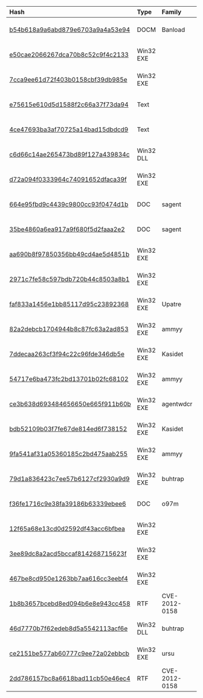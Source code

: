 |Hash|Type|Family|Frist_Seen|Name|
|:--|:--|:--|:--|:--|
|[b54b618a9a6abd879e6703a9a4a53e94](https://www.virustotal.com/gui/file/b54b618a9a6abd879e6703a9a4a53e94)|DOCM|Banload|2019-06-03 08:43:41|6e820b5732cd8bb95546cf39aeb6babe90cf4cc7dde675b718710babcf1740b5.bin|
|[e50cae2066267dca70b8c52c9f4c2133](https://www.virustotal.com/gui/file/e50cae2066267dca70b8c52c9f4c2133)|Win32 EXE||2019-02-20 18:44:08|download01991.exe|
|[7cca9ee61d72f403b0158cbf39db985e](https://www.virustotal.com/gui/file/7cca9ee61d72f403b0158cbf39db985e)|Win32 EXE||2019-02-19 07:33:38|<LS_APPDATA>\tempnpb33.exe|
|[e75615e610d5d1588f2c66a37f73da94](https://www.virustotal.com/gui/file/e75615e610d5d1588f2c66a37f73da94)|Text||2019-02-13 16:27:26|myvtfile.exe|
|[4ce47693ba3af70725a14bad15dbdcd9](https://www.virustotal.com/gui/file/4ce47693ba3af70725a14bad15dbdcd9)|Text||2019-02-13 07:38:05|cd0892b7b36b2d943f472642190d00f11ee00591737bac40ab0da4a0af180238.bin|
|[c6d66c14ae265473bd89f127a439834c](https://www.virustotal.com/gui/file/c6d66c14ae265473bd89f127a439834c)|Win32 DLL||2019-02-12 19:22:28|%APPDATA%\yandex\punto switcher\user data\winmm.dll|
|[d72a094f0333964c74091652dfaca39f](https://www.virustotal.com/gui/file/d72a094f0333964c74091652dfaca39f)|Win32 EXE||2019-02-12 17:01:21|77.tmp|
|[664e95fbd9c4439c9800cc93f0474d1b](https://www.virustotal.com/gui/file/664e95fbd9c4439c9800cc93f0474d1b)|DOC|sagent|2019-02-12 08:11:30|7cef4b46501f605030427c3f0c6db5e190af8ea757d75533f900aada952da0a0.bin|
|[35be4860a6ea917a9f680f5d2faaa2e2](https://www.virustotal.com/gui/file/35be4860a6ea917a9f680f5d2faaa2e2)|DOC|sagent|2019-02-12 07:38:32|71d8407e948e2c2a14725196ed1786697e86bbc0cd7f71fd9d35cb13df3b28fd.bin|
|[aa690b8f97850356bb49cd4ae5d4851b](https://www.virustotal.com/gui/file/aa690b8f97850356bb49cd4ae5d4851b)|Win32 EXE||2019-01-23 08:15:38|myfile.exe|
|[2971c7fe58c597bdb720b44c8503a8b1](https://www.virustotal.com/gui/file/2971c7fe58c597bdb720b44c8503a8b1)|Win32 EXE||2018-12-19 15:51:06|tmp478D.tmp.exe|
|[faf833a1456e1bb85117d95c23892368](https://www.virustotal.com/gui/file/faf833a1456e1bb85117d95c23892368)|Win32 EXE|Upatre|2018-12-19 06:59:59|Акты сверки декабрь.exe|
|[82a2debcb1704944b8c87fc63a2ad853](https://www.virustotal.com/gui/file/82a2debcb1704944b8c87fc63a2ad853)|Win32 EXE|ammyy|2018-06-13 13:24:07|FZrgcj17Y5Fh1g8y0i|
|[7ddecaa263cf3f94c22c96fde346db5e](https://www.virustotal.com/gui/file/7ddecaa263cf3f94c22c96fde346db5e)|Win32 EXE|Kasidet|2018-06-13 12:56:21|%APPDATA%\dd8327bc-98b3-17a2-8a61-4c3b5e25409f\72c9b655-299a-741d-43c6-6de8275af19c.exe|
|[54717e6ba473fc2bd13701b02fc68102](https://www.virustotal.com/gui/file/54717e6ba473fc2bd13701b02fc68102)|Win32 EXE|ammyy|2018-06-13 08:37:05|AA_v3 (1).exe|
|[ce3b638d693484656650e665f911b60b](https://www.virustotal.com/gui/file/ce3b638d693484656650e665f911b60b)|Win32 EXE|agentwdcr|2018-06-13 08:12:46|Ammyy_Service.exe|
|[bdb52109b03f7fe67de814ed6f738152](https://www.virustotal.com/gui/file/bdb52109b03f7fe67de814ed6f738152)|Win32 EXE|Kasidet|2018-06-13 04:56:59|b|
|[9fa541af31a05360185c2bd475aab255](https://www.virustotal.com/gui/file/9fa541af31a05360185c2bd475aab255)|Win32 EXE|ammyy|2018-06-13 04:51:44|AA_v3.exe|
|[79d1a836423c7ee57b6127cf2930a9d9](https://www.virustotal.com/gui/file/79d1a836423c7ee57b6127cf2930a9d9)|Win32 EXE|buhtrap|2018-06-02 07:02:07|grabber.exe|
|[f36fe1716c9e38fa39186b63339ebee6](https://www.virustotal.com/gui/file/f36fe1716c9e38fa39186b63339ebee6)|DOC|o97m|2018-06-02 03:50:47|Project documents check list.doc|
|[12f65a68e13cd0d2592df43acc6bfbea](https://www.virustotal.com/gui/file/12f65a68e13cd0d2592df43acc6bfbea)|Win32 EXE||2015-12-15 08:54:30|Document.com|
|[3ee89dc8a2acd5bccaf814268715623f](https://www.virustotal.com/gui/file/3ee89dc8a2acd5bccaf814268715623f)|Win32 EXE||2014-11-21 05:38:51|6ced8d9045234155f6c549ebe7bddf9d41f6043e61c6a467ff5190e50ab68ada.bin|
|[467be8cd950e1263bb7aa616cc3eebf4](https://www.virustotal.com/gui/file/467be8cd950e1263bb7aa616cc3eebf4)|Win32 EXE||2014-11-21 05:36:16|8758c283fd27c2fc21a23867a0b2aa3f48abc74583619d9e3c0ec9e483861b87.bin|
|[1b8b3657bcebd8ed094b6e8e943cc458](https://www.virustotal.com/gui/file/1b8b3657bcebd8ed094b6e8e943cc458)|RTF|CVE-2012-0158|2014-11-21 02:35:37|ff5f695944b1b743c88745d642b04f04dd47bfd19e1c496024f5439f9d0cc87a.bin|
|[46d7770b7f62edeb8d5a5542113acf6e](https://www.virustotal.com/gui/file/46d7770b7f62edeb8d5a5542113acf6e)|Win32 DLL|buhtrap|2014-11-21 00:29:27|a0e98c0c3489ef4e752b527d2722e79c51ee55674801ed9bc1ccb905b95456c2.bin|
|[ce2151be577ab60777c9ee72a02ebbcb](https://www.virustotal.com/gui/file/ce2151be577ab60777c9ee72a02ebbcb)|Win32 EXE|ursu|2014-10-21 03:44:11|myfile.exe|
|[2dd786157bc8a6618bad11cb50e46ec4](https://www.virustotal.com/gui/file/2dd786157bc8a6618bad11cb50e46ec4)|RTF|CVE-2012-0158|2014-10-20 11:02:31|3163bee22a087279fe9b53bd1b74651ec3a1c1508f7cee137e6f9992cdcb683f.bin|
